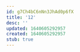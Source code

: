 ```yaml
---
id: g7Ch4bC6nNn3JhAd0p6fX
title: '12'
desc: ''
updated: 1640605292957
created: 1640605292957
stub: true
---
```


